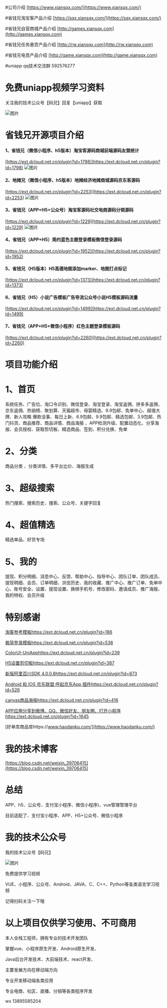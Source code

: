 #公司介绍
[https://www.xiansqx.com/](https://www.xiansqx.com/)

#省钱兄淘宝客产品介绍
[https://sqx.xiansqx.com/](https://sqx.xiansqx.com/)

#省钱兄自营商城产品介绍
[http://games.xiansqx.com](http://games.xiansqx.com)

#省钱兄任务悬赏产品介绍
[http://rw.xiansqx.com](http://rw.xiansqx.com)

#省钱兄电竞产品介绍
[http://game.xiansqx.com](http://game.xiansqx.com)

#uniapp qq技术交流群
592576277

# 免费uniapp视频学习资料

关注我的技术公众号【码兄】回复【uniapp】获取 

![图片](https://tk.gomyorder.cn/qrs.jpg)

# 省钱兄开源项目介绍

#### 1、省钱兄（微信小程序、h5版本）淘宝客源码商城前端源码友盟统计

[https://ext.dcloud.net.cn/plugin?id=1798](https://ext.dcloud.net.cn/plugin?id=1798)
![图片](https://tk.gomyorder.cn/tiyan.jpg)
#### 2、地摊兄（微信小程序、h5版本）地摊经济地摊商城源码京东客源码

[https://ext.dcloud.net.cn/plugin?id=2253](https://ext.dcloud.net.cn/plugin?id=2253)
![图片](http://shegnqx.oss-cn-beijing.aliyuncs.com/1594111768337.jpg)

#### 3、省钱兄（APP+H5+公众号）淘宝客源码社交电商源码分销源码

[https://ext.dcloud.net.cn/plugin?id=1229](https://ext.dcloud.net.cn/plugin?id=1229)
![图片](https://tk.gomyorder.cn/erweima.jpg)

#### 4、省钱兄（APP+H5）简约蓝色主题登录模板微信登录源码

[https://ext.dcloud.net.cn/plugin?id=1952](https://ext.dcloud.net.cn/plugin?id=1952)

#### 5、省钱兄（H5版本）H5高德地图添加marker、地图打点标记 

[https://ext.dcloud.net.cn/plugin?id=1373](https://ext.dcloud.net.cn/plugin?id=1373)

#### 6、省钱兄（H5）小说广告模板广告导流公众号小说H5模板源码流量

[https://ext.dcloud.net.cn/plugin?id=1499](https://ext.dcloud.net.cn/plugin?id=1499)

#### 7、省钱兄（APP+H5+微信小程序）红色主题登录模板源码

[https://ext.dcloud.net.cn/plugin?id=2260](https://ext.dcloud.net.cn/plugin?id=2260)

# 项目功能介绍

# 1、首页

系统任务、广告位、淘口令识别、微信登录、淘宝登录、淘宝返佣、拼多多返佣、京东返佣、热销榜、聚划算、天猫超市、母婴精选、9.9包邮、免单中心、超值大牌、新人攻略 爆款没事、每日上新、6.9包邮、9.9包邮、精选包邮、3.9包邮、热门抖货、商品推荐、商品详情、商品海报 、APP检测升级、配置动态化、分享海报、会员授权、获取剪切板、精选商品、签到、积分兑换、免单

# 2、分类

商品分类 、分类详情、多平台比价、海报生成

# 3、超级搜索

热门搜索、搜索历史、搜索、公众号、关键字回复

# 4、超值精选

精选单品、好货专场

# 5、我的

提现、积分明细、消息中心、反馈、帮助中心、指导中心、团队订单、团队成员、提现明细、会员、订单明细、浏览历史、我的收藏、推广中心、推广订单、免单中心、账号安全、设置、提现设置、换绑手机号、修改密码、邀请成员、推广海报、我的特权、会员升级

# 特别感谢

[淘客参考模板https://ext.dcloud.net.cn/plugin?id=186](https://ext.dcloud.net.cn/plugin?id=186)

[极简登录模板https://ext.dcloud.net.cn/plugin?id=538](https://ext.dcloud.net.cn/plugin?id=538)

[ColorUI-UniApphttps://ext.dcloud.net.cn/plugin?id=239](https://ext.dcloud.net.cn/plugin?id=239)

[H5设置剪切板https://ext.dcloud.net.cn/plugin?id=387](https://ext.dcloud.net.cn/plugin?id=387)

[新版阿里百川SDK 4.0.0.8https://ext.dcloud.net.cn/plugin?id=873](https://ext.dcloud.net.cn/plugin?id=873)

[Android 和 IOS 京东联盟 呼起京东App 插件https://ext.dcloud.net.cn/plugin?id=526](https://ext.dcloud.net.cn/plugin?id=526)

[canvas商品海报https://ext.dcloud.net.cn/plugin?id=416](https://ext.dcloud.net.cn/plugin?id=416)

[APP应用分享到微博、QQ、微信好友、朋友圈、打开小程序https://ext.dcloud.net.cn/plugin?id=1645](https://ext.dcloud.net.cn/plugin?id=1645)

[好单库商品库https://www.haodanku.com/](https://www.haodanku.com/)

# 我的技术博客

[https://blog.csdn.net/weixin_39706415](https://blog.csdn.net/weixin_39706415)

# 总结

APP、h5、公众号、支付宝小程序、微信小程序)、vue管理管理平台

目前适配了、支付宝小程序、APP、H5+公众号、微信小程序

# 我的技术公众号

我的技术公众号【码兄】

![图片](https://tk.gomyorder.cn/qrs.jpg)

免费提供学习视频

VUE、小程序、公众号、Android、JAVA、C、C++、Python等各类语言学习视频

记得扫码关注一下哦

# 以上项目仅供学习使用、不可商用

本人全栈工程师，拥有专业的技术开发团队

掌握vue、小程序原生开发、Android原生开发、

Java后台开发技术、大前端技术、react开发、

主要发展方向在移动端方向

专业开发移动端各类应用

专业电商、社区、直播、分销等各类程序开发

wx 13895585204



